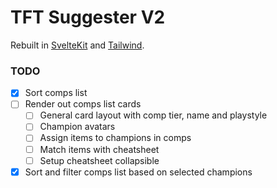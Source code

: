 # TFT Suggester V2

Rebuilt in [SvelteKit](https://kit.svelte.dev/) and [Tailwind](https://tailwindcss.com/).

### TODO

- [x] Sort comps list
- [ ] Render out comps list cards
  - [ ] General card layout with comp tier, name and playstyle
  - [ ] Champion avatars
  - [ ] Assign items to champions in comps
  - [ ] Match items with cheatsheet
  - [ ] Setup cheatsheet collapsible
- [x] Sort and filter comps list based on selected champions

